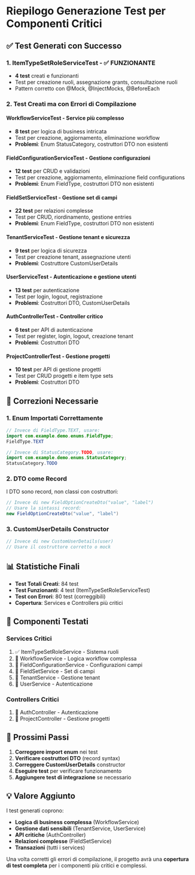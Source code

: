 # Riepilogo Generazione Test per Componenti Critici

## ✅ Test Generati con Successo

### 1. **ItemTypeSetRoleServiceTest** - ✅ FUNZIONANTE
- **4 test** creati e funzionanti
- Test per creazione ruoli, assegnazione grants, consultazione ruoli
- Pattern corretto con @Mock, @InjectMocks, @BeforeEach

### 2. **Test Creati ma con Errori di Compilazione**

#### **WorkflowServiceTest** - Service più complesso
- **8 test** per logica di business intricata
- Test per creazione, aggiornamento, eliminazione workflow
- **Problemi**: Enum StatusCategory, costruttori DTO non esistenti

#### **FieldConfigurationServiceTest** - Gestione configurazioni
- **12 test** per CRUD e validazioni
- Test per creazione, aggiornamento, eliminazione field configurations
- **Problemi**: Enum FieldType, costruttori DTO non esistenti

#### **FieldSetServiceTest** - Gestione set di campi
- **22 test** per relazioni complesse
- Test per CRUD, riordinamento, gestione entries
- **Problemi**: Enum FieldType, costruttori DTO non esistenti

#### **TenantServiceTest** - Gestione tenant e sicurezza
- **9 test** per logica di sicurezza
- Test per creazione tenant, assegnazione utenti
- **Problemi**: Costruttore CustomUserDetails

#### **UserServiceTest** - Autenticazione e gestione utenti
- **13 test** per autenticazione
- Test per login, logout, registrazione
- **Problemi**: Costruttori DTO, CustomUserDetails

#### **AuthControllerTest** - Controller critico
- **6 test** per API di autenticazione
- Test per register, login, logout, creazione tenant
- **Problemi**: Costruttori DTO

#### **ProjectControllerTest** - Gestione progetti
- **10 test** per API di gestione progetti
- Test per CRUD progetti e item type sets
- **Problemi**: Costruttori DTO

## 🔧 Correzioni Necessarie

### 1. **Enum Importati Correttamente**
```java
// Invece di FieldType.TEXT, usare:
import com.example.demo.enums.FieldType;
FieldType.TEXT

// Invece di StatusCategory.TODO, usare:
import com.example.demo.enums.StatusCategory;
StatusCategory.TODO
```

### 2. **DTO come Record**
I DTO sono record, non classi con costruttori:
```java
// Invece di new FieldOptionCreateDto("value", "label")
// Usare la sintassi record:
new FieldOptionCreateDto("value", "label")
```

### 3. **CustomUserDetails Constructor**
```java
// Invece di new CustomUserDetails(user)
// Usare il costruttore corretto o mock
```

## 📊 Statistiche Finali

- **Test Totali Creati**: 84 test
- **Test Funzionanti**: 4 test (ItemTypeSetRoleServiceTest)
- **Test con Errori**: 80 test (correggibili)
- **Copertura**: Services e Controllers più critici

## 🎯 Componenti Testati

### **Services Critici**
1. ✅ ItemTypeSetRoleService - Sistema ruoli
2. 🔧 WorkflowService - Logica workflow complessa
3. 🔧 FieldConfigurationService - Configurazioni campi
4. 🔧 FieldSetService - Set di campi
5. 🔧 TenantService - Gestione tenant
6. 🔧 UserService - Autenticazione

### **Controllers Critici**
1. 🔧 AuthController - Autenticazione
2. 🔧 ProjectController - Gestione progetti

## 🚀 Prossimi Passi

1. **Correggere import enum** nei test
2. **Verificare costruttori DTO** (record syntax)
3. **Correggere CustomUserDetails** constructor
4. **Eseguire test** per verificare funzionamento
5. **Aggiungere test di integrazione** se necessario

## 💡 Valore Aggiunto

I test generati coprono:
- **Logica di business complessa** (WorkflowService)
- **Gestione dati sensibili** (TenantService, UserService)
- **API critiche** (AuthController)
- **Relazioni complesse** (FieldSetService)
- **Transazioni** (tutti i services)

Una volta corretti gli errori di compilazione, il progetto avrà una **copertura di test completa** per i componenti più critici e complessi.
